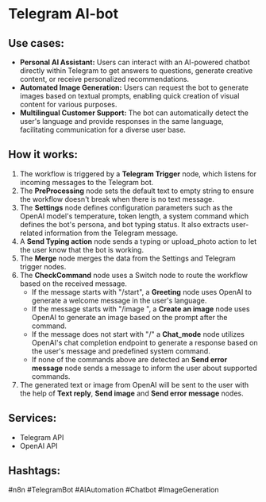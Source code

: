 # Telegram AI-bot

## Use cases:
- **Personal AI Assistant:** Users can interact with an AI-powered chatbot directly within Telegram to get answers to questions, generate creative content, or receive personalized recommendations.
- **Automated Image Generation:** Users can request the bot to generate images based on textual prompts, enabling quick creation of visual content for various purposes.
- **Multilingual Customer Support:** The bot can automatically detect the user's language and provide responses in the same language, facilitating communication for a diverse user base.

## How it works:
1.  The workflow is triggered by a **Telegram Trigger** node, which listens for incoming messages to the Telegram bot.
2.  The **PreProcessing** node sets the default text to empty string to ensure the workflow doesn't break when there is no text message.
3.  The **Settings** node defines configuration parameters such as the OpenAI model's temperature, token length, a system command which defines the bot's persona, and bot typing status. It also extracts user-related information from the Telegram message.
4.  A **Send Typing action** node sends a typing or upload_photo action to let the user know that the bot is working.
5.  The **Merge** node merges the data from the Settings and Telegram trigger nodes.
6.  The **CheckCommand** node uses a Switch node to route the workflow based on the received message.
    -   If the message starts with "/start", a **Greeting** node uses OpenAI to generate a welcome message in the user's language.
    -   If the message starts with "/image ", a **Create an image** node uses OpenAI to generate an image based on the prompt after the command.
    -   If the message does not start with "/" a **Chat_mode** node utilizes OpenAI's chat completion endpoint to generate a response based on the user's message and predefined system command.
    -   If none of the commands above are detected an **Send error message** node sends a message to inform the user about supported commands.
7.  The generated text or image from OpenAI will be sent to the user with the help of **Text reply**, **Send image** and **Send error message** nodes.

## Services:
-   Telegram API
-   OpenAI API

## Hashtags:
#n8n #TelegramBot #AIAutomation #Chatbot #ImageGeneration
